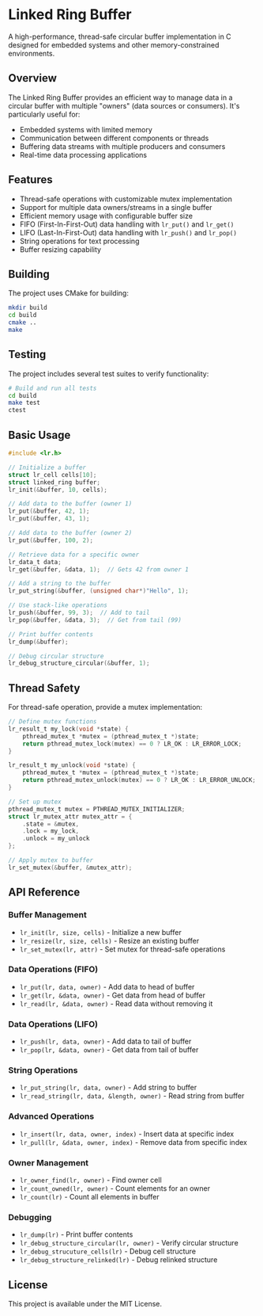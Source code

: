# Linked Ring Buffer

A high-performance, thread-safe circular buffer implementation in C designed for embedded systems and other memory-constrained environments.

## Overview

The Linked Ring Buffer provides an efficient way to manage data in a circular buffer with multiple "owners" (data sources or consumers). It's particularly useful for:

- Embedded systems with limited memory
- Communication between different components or threads
- Buffering data streams with multiple producers and consumers
- Real-time data processing applications

## Features

- Thread-safe operations with customizable mutex implementation
- Support for multiple data owners/streams in a single buffer
- Efficient memory usage with configurable buffer size
- FIFO (First-In-First-Out) data handling with `lr_put()` and `lr_get()`
- LIFO (Last-In-First-Out) data handling with `lr_push()` and `lr_pop()`
- String operations for text processing
- Buffer resizing capability

## Building

The project uses CMake for building:

```bash
mkdir build
cd build
cmake ..
make
```

## Testing

The project includes several test suites to verify functionality:

```bash
# Build and run all tests
cd build
make test
ctest
```

## Basic Usage

```c
#include <lr.h>

// Initialize a buffer
struct lr_cell cells[10];
struct linked_ring buffer;
lr_init(&buffer, 10, cells);

// Add data to the buffer (owner 1)
lr_put(&buffer, 42, 1);
lr_put(&buffer, 43, 1);

// Add data to the buffer (owner 2)
lr_put(&buffer, 100, 2);

// Retrieve data for a specific owner
lr_data_t data;
lr_get(&buffer, &data, 1);  // Gets 42 from owner 1

// Add a string to the buffer
lr_put_string(&buffer, (unsigned char*)"Hello", 1);

// Use stack-like operations
lr_push(&buffer, 99, 3);  // Add to tail
lr_pop(&buffer, &data, 3);  // Get from tail (99)

// Print buffer contents
lr_dump(&buffer);

// Debug circular structure
lr_debug_structure_circular(&buffer, 1);
```

## Thread Safety

For thread-safe operation, provide a mutex implementation:

```c
// Define mutex functions
lr_result_t my_lock(void *state) {
    pthread_mutex_t *mutex = (pthread_mutex_t *)state;
    return pthread_mutex_lock(mutex) == 0 ? LR_OK : LR_ERROR_LOCK;
}

lr_result_t my_unlock(void *state) {
    pthread_mutex_t *mutex = (pthread_mutex_t *)state;
    return pthread_mutex_unlock(mutex) == 0 ? LR_OK : LR_ERROR_UNLOCK;
}

// Set up mutex
pthread_mutex_t mutex = PTHREAD_MUTEX_INITIALIZER;
struct lr_mutex_attr mutex_attr = {
    .state = &mutex,
    .lock = my_lock,
    .unlock = my_unlock
};

// Apply mutex to buffer
lr_set_mutex(&buffer, &mutex_attr);
```

## API Reference

### Buffer Management
- `lr_init(lr, size, cells)` - Initialize a new buffer
- `lr_resize(lr, size, cells)` - Resize an existing buffer
- `lr_set_mutex(lr, attr)` - Set mutex for thread-safe operations

### Data Operations (FIFO)
- `lr_put(lr, data, owner)` - Add data to head of buffer
- `lr_get(lr, &data, owner)` - Get data from head of buffer
- `lr_read(lr, &data, owner)` - Read data without removing it

### Data Operations (LIFO)
- `lr_push(lr, data, owner)` - Add data to tail of buffer
- `lr_pop(lr, &data, owner)` - Get data from tail of buffer

### String Operations
- `lr_put_string(lr, data, owner)` - Add string to buffer
- `lr_read_string(lr, data, &length, owner)` - Read string from buffer

### Advanced Operations
- `lr_insert(lr, data, owner, index)` - Insert data at specific index
- `lr_pull(lr, &data, owner, index)` - Remove data from specific index

### Owner Management
- `lr_owner_find(lr, owner)` - Find owner cell
- `lr_count_owned(lr, owner)` - Count elements for an owner
- `lr_count(lr)` - Count all elements in buffer

### Debugging
- `lr_dump(lr)` - Print buffer contents
- `lr_debug_structure_circular(lr, owner)` - Verify circular structure
- `lr_debug_strucuture_cells(lr)` - Debug cell structure
- `lr_debug_structure_relinked(lr)` - Debug relinked structure

## License

This project is available under the MIT License.
